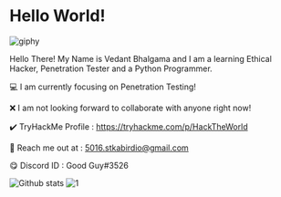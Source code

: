 # Hello World!

![giphy](https://user-images.githubusercontent.com/67494275/98810307-0a5ad380-2445-11eb-88a5-126ec1c877b1.gif)

Hello There! My Name is Vedant Bhalgama and I am a learning Ethical Hacker, Penetration Tester and a Python Programmer.

💻 I am currently focusing on Penetration Testing!
 
❌ I am not looking forward to collaborate with anyone right now!

✔️ TryHackMe Profile : https://tryhackme.com/p/HackTheWorld

💬 Reach me out at : 5016.stkabirdio@gmail.com 

😋 Discord ID : Good Guy#3526


![Github stats](https://github-readme-stats.vercel.app/api?username=Vedant-Bhalgama) ![1](https://github-readme-stats.vercel.app/api/top-langs/?username=Vedant-Bhalgama&theme=red-black)
